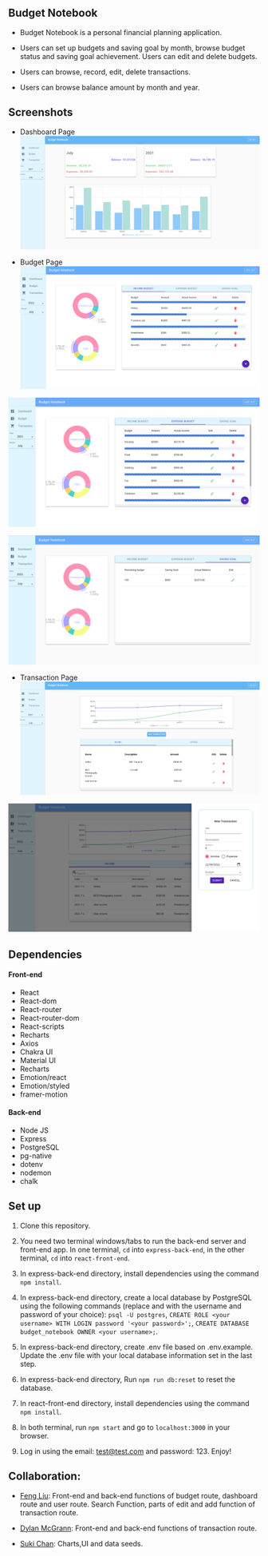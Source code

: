## Budget Notebook

* Budget Notebook is a personal financial planning application.

* Users can set up budgets and saving goal by month, browse budget status and saving goal achievement. Users can edit and delete budgets.

* Users can browse, record, edit, delete transactions.

* Users can browse balance amount by month and year. 


## Screenshots

* Dashboard Page
!["screenshot of the dashboard"](https://raw.githubusercontent.com/SophiaL1024/Budget-Notebook/main/react-front-end/public/img/DashboardScreenshot.png)

* Budget Page
!["screenshot of the budget page"](https://raw.githubusercontent.com/SophiaL1024/Budget-Notebook/main/react-front-end/public/img/BudgetPage.png)

!["screenshot of the budget page"](https://raw.githubusercontent.com/SophiaL1024/Budget-Notebook/main/react-front-end/public/img/Expense_Budget.png)

!["screenshot of the budget page"](https://raw.githubusercontent.com/SophiaL1024/Budget-Notebook/main/react-front-end/public/img/Saving_goal.png)

* Transaction Page
!["screenshot of the transaction page"](https://raw.githubusercontent.com/SophiaL1024/Budget-Notebook/main/react-front-end/public/img/TransactionPage.png)

!["screenshot of the transaction page"](https://raw.githubusercontent.com/SophiaL1024/Budget-Notebook/main/react-front-end/public/img/addTransaction.png)

## Dependencies 

#### Front-end
* React 
* React-dom
* React-router
* React-router-dom
* React-scripts
* Recharts
* Axios
* Chakra UI
* Material UI
* Recharts
* Emotion/react
* Emotion/styled
* framer-motion

#### Back-end
* Node JS
* Express
* PostgreSQL
* pg-native
* dotenv
* nodemon
* chalk

## Set up

1. Clone this repository.

2. You need two terminal windows/tabs to run the back-end server and front-end app. In one terminal, `cd` into `express-back-end`, in the other terminal, `cd` into `react-front-end`. 

3. In express-back-end directory, install dependencies using the command `npm install`.

4. In express-back-end directory, create a local database by PostgreSQL using the following commands (replace  <your username> and <your password> with the username and password of your choice): `psql -U postgres`, `CREATE ROLE <your username> WITH LOGIN password '<your password>';`, `CREATE DATABASE budget_notebook OWNER <your username>;`.

5. In express-back-end directory, create .env file based on .env.example. Update the .env file with your local database information set in the last step.

6. In express-back-end directory, Run `npm run db:reset` to reset the database.

7. In react-front-end directory, install dependencies using the command `npm install`.

8. In both terminal, run `npm start` and go to `localhost:3000` in your browser.

9. Log in using the email: test@test.com and password: 123. Enjoy!


## Collaboration:

* [Feng Liu](https://github.com/SophiaL1024): Front-end and back-end functions of budget route, dashboard route and user route. Search Function, parts of edit and add function of transaction route.

* [Dylan McGrann](https://github.com/DylanMcGrann-dev): Front-end and back-end functions of transaction route.

* [Suki Chan](https://github.com/sukick): Charts,UI and data seeds.
